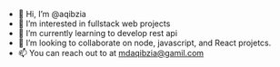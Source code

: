 - 👋 Hi, I’m @aqibzia
- 👀 I’m interested in fullstack web projects
- 🌱 I’m currently learning to develop rest api
- 💞️ I’m looking to collaborate on node, javascript, and React projetcs.
- 📫 You can reach out to at mdaqibzia@gamil.com

<!---
aqibzia/aqibzia is a ✨ special ✨ repository because its `README.md` (this file) appears on your GitHub profile.
You can click the Preview link to take a look at your changes.
--->
